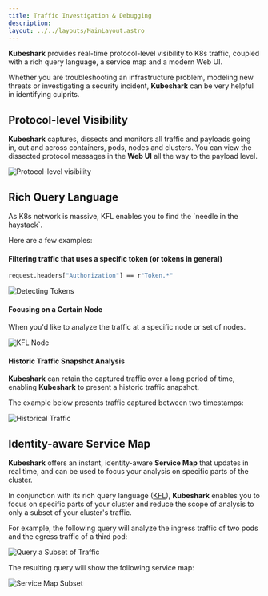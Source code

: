 ```yaml
---
title: Traffic Investigation & Debugging
description:  
layout: ../../layouts/MainLayout.astro
---
```


**Kubeshark** provides real-time protocol-level visibility to K8s traffic, coupled with a rich query language, a service map and a modern Web UI.

Whether you are troubleshooting an infrastructure problem, modeling new threats or investigating a security incident, **Kubeshark** can be very helpful in identifying culprits.

## Protocol-level Visibility

**Kubeshark** captures, dissects and monitors all traffic and payloads going in, out and across containers, pods, nodes and clusters. You can view the dissected protocol messages in the **Web UI** all the way to the payload level.

![Protocol-level visibility](/ui-full.png)

## Rich Query Language

As K8s network is massive, KFL enables you to find the \`needle in the haystack\`.

Here are a few examples:

#### Filtering traffic that uses a specific token (or tokens in general)
```bash
request.headers["Authorization"] == r"Token.*"
```

![Detecting Tokens](/kfl-token.png)

#### Focusing on a Certain Node

When you'd like to analyze the traffic at a specific node or set of nodes.

![KFL Node](/kfl-node.png)

#### Historic Traffic Snapshot Analysis

**Kubeshark** can retain the captured traffic over a long period of time, enabling **Kubeshark** to present a historic traffic snapshot.

The example below presents traffic captured between two timestamps:

![Historical Traffic](/history1.png)

## Identity-aware Service Map

**Kubeshark** offers an instant, identity-aware **Service Map** that updates in real time, and can be used to focus your analysis on specific parts of the cluster. 

In conjunction with its rich query language ([KFL](/en/kfl)), **Kubeshark** enables you to focus on specific parts of your cluster and reduce the scope of analysis to only a subset of your cluster's traffic.  

For example, the following query will analyze the ingress traffic of two pods and the egress traffic of a third pod:

![Query a Subset of Traffic](/query-subset.png)

The resulting query will show the following service map:

![Service Map Subset](/service-map-subset.png)

